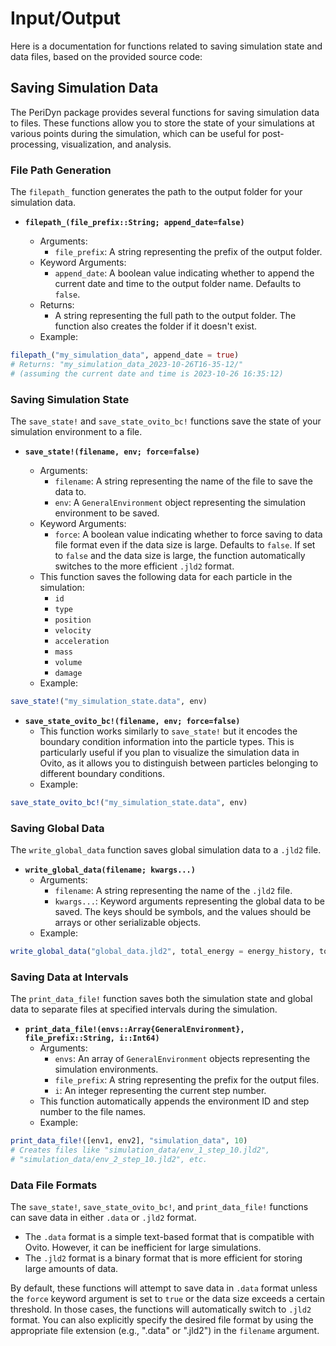# Input/Output

Here is a documentation for functions related to saving simulation state and data files, based on the provided source code:

## Saving Simulation Data

The PeriDyn package provides several functions for saving simulation data to files. These functions allow you to store the state of your simulations at various points during the simulation, which can be useful for post-processing, visualization, and analysis.

### File Path Generation

The `filepath_` function generates the path to the output folder for your simulation data.

- **`filepath_(file_prefix::String; append_date=false)`**

    - Arguments:
        - `file_prefix`: A string representing the prefix of the output folder.
    - Keyword Arguments:
        - `append_date`: A boolean value indicating whether to append the current date and time to the output folder name. Defaults to `false`.
    - Returns:
        - A string representing the full path to the output folder. The function also creates the folder if it doesn't exist.
    - Example:
```julia
filepath_("my_simulation_data", append_date = true)
# Returns: "my_simulation_data_2023-10-26T16-35-12/" 
# (assuming the current date and time is 2023-10-26 16:35:12)
```

### Saving Simulation State

The `save_state!` and `save_state_ovito_bc!` functions save the state of your simulation environment to a file.

- **`save_state!(filename, env; force=false)`**

    - Arguments:
        - `filename`: A string representing the name of the file to save the data to.
        - `env`: A `GeneralEnvironment` object representing the simulation environment to be saved.
    - Keyword Arguments:
        - `force`: A boolean value indicating whether to force saving to data file format even if the data size is large. Defaults to `false`. If set to `false` and the data size is large, the function automatically switches to the more efficient `.jld2` format.
    - This function saves the following data for each particle in the simulation:
        - `id`
        - `type`
        - `position`
        - `velocity`
        - `acceleration`
        - `mass`
        - `volume`
        - `damage`
    - Example:
```julia
save_state!("my_simulation_state.data", env)
```

- **`save_state_ovito_bc!(filename, env; force=false)`**
    - This function works similarly to `save_state!` but it encodes the boundary condition information into the particle types. This is particularly useful if you plan to visualize the simulation data in Ovito, as it allows you to distinguish between particles belonging to different boundary conditions.
    - Example:
```julia
save_state_ovito_bc!("my_simulation_state.data", env)
```

### Saving Global Data

The `write_global_data` function saves global simulation data to a `.jld2` file.

- **`write_global_data(filename; kwargs...)`**
    - Arguments:
        - `filename`: A string representing the name of the `.jld2` file.
        - `kwargs...`: Keyword arguments representing the global data to be saved. The keys should be symbols, and the values should be arrays or other serializable objects.
    - Example:
```julia
write_global_data("global_data.jld2", total_energy = energy_history, total_momentum = momentum_history)
```

### Saving Data at Intervals

The `print_data_file!` function saves both the simulation state and global data to separate files at specified intervals during the simulation.

- **`print_data_file!(envs::Array{GeneralEnvironment}, file_prefix::String, i::Int64)`**
    - Arguments:
        - `envs`: An array of `GeneralEnvironment` objects representing the simulation environments.
        - `file_prefix`: A string representing the prefix for the output files.
        - `i`: An integer representing the current step number.
    - This function automatically appends the environment ID and step number to the file names.
    - Example:
```julia
print_data_file!([env1, env2], "simulation_data", 10) 
# Creates files like "simulation_data/env_1_step_10.jld2", 
# "simulation_data/env_2_step_10.jld2", etc.
```

### Data File Formats

The `save_state!`, `save_state_ovito_bc!`, and `print_data_file!` functions can save data in either `.data` or `.jld2` format.

- The `.data` format is a simple text-based format that is compatible with Ovito. However, it can be inefficient for large simulations.
- The `.jld2` format is a binary format that is more efficient for storing large amounts of data.

By default, these functions will attempt to save data in `.data` format unless the `force` keyword argument is set to `true` or the data size exceeds a certain threshold. In those cases, the functions will automatically switch to `.jld2` format. You can also explicitly specify the desired file format by using the appropriate file extension (e.g., ".data" or ".jld2") in the `filename` argument.
